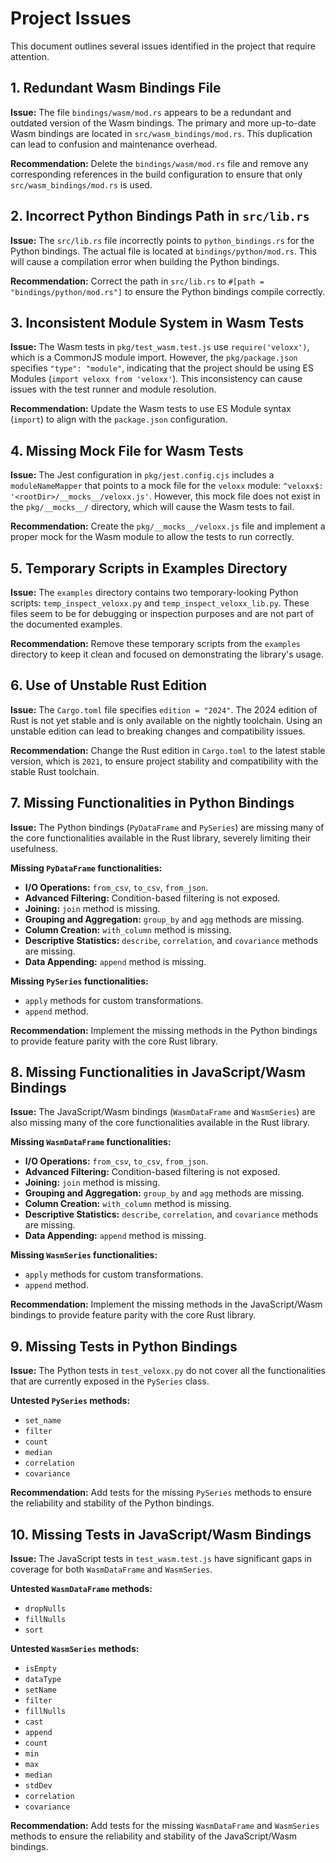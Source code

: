# Project Issues

This document outlines several issues identified in the project that require attention.

## 1. Redundant Wasm Bindings File

**Issue:** The file `bindings/wasm/mod.rs` appears to be a redundant and outdated version of the Wasm bindings. The primary and more up-to-date Wasm bindings are located in `src/wasm_bindings/mod.rs`. This duplication can lead to confusion and maintenance overhead.

**Recommendation:** Delete the `bindings/wasm/mod.rs` file and remove any corresponding references in the build configuration to ensure that only `src/wasm_bindings/mod.rs` is used.

## 2. Incorrect Python Bindings Path in `src/lib.rs`

**Issue:** The `src/lib.rs` file incorrectly points to `python_bindings.rs` for the Python bindings. The actual file is located at `bindings/python/mod.rs`. This will cause a compilation error when building the Python bindings.

**Recommendation:** Correct the path in `src/lib.rs` to `#[path = "bindings/python/mod.rs"]` to ensure the Python bindings compile correctly.

## 3. Inconsistent Module System in Wasm Tests

**Issue:** The Wasm tests in `pkg/test_wasm.test.js` use `require('veloxx')`, which is a CommonJS module import. However, the `pkg/package.json` specifies `"type": "module"`, indicating that the project should be using ES Modules (`import veloxx from 'veloxx'`). This inconsistency can cause issues with the test runner and module resolution.

**Recommendation:** Update the Wasm tests to use ES Module syntax (`import`) to align with the `package.json` configuration.

## 4. Missing Mock File for Wasm Tests

**Issue:** The Jest configuration in `pkg/jest.config.cjs` includes a `moduleNameMapper` that points to a mock file for the `veloxx` module: `^veloxx$: '<rootDir>/__mocks__/veloxx.js'`. However, this mock file does not exist in the `pkg/__mocks__/` directory, which will cause the Wasm tests to fail.

**Recommendation:** Create the `pkg/__mocks__/veloxx.js` file and implement a proper mock for the Wasm module to allow the tests to run correctly.

## 5. Temporary Scripts in Examples Directory

**Issue:** The `examples` directory contains two temporary-looking Python scripts: `temp_inspect_veloxx.py` and `temp_inspect_veloxx_lib.py`. These files seem to be for debugging or inspection purposes and are not part of the documented examples.

**Recommendation:** Remove these temporary scripts from the `examples` directory to keep it clean and focused on demonstrating the library's usage.

## 6. Use of Unstable Rust Edition

**Issue:** The `Cargo.toml` file specifies `edition = "2024"`. The 2024 edition of Rust is not yet stable and is only available on the nightly toolchain. Using an unstable edition can lead to breaking changes and compatibility issues.

**Recommendation:** Change the Rust edition in `Cargo.toml` to the latest stable version, which is `2021`, to ensure project stability and compatibility with the stable Rust toolchain.

## 7. Missing Functionalities in Python Bindings

**Issue:** The Python bindings (`PyDataFrame` and `PySeries`) are missing many of the core functionalities available in the Rust library, severely limiting their usefulness.

**Missing `PyDataFrame` functionalities:**
- **I/O Operations:** `from_csv`, `to_csv`, `from_json`.
- **Advanced Filtering:** Condition-based filtering is not exposed.
- **Joining:** `join` method is missing.
- **Grouping and Aggregation:** `group_by` and `agg` methods are missing.
- **Column Creation:** `with_column` method is missing.
- **Descriptive Statistics:** `describe`, `correlation`, and `covariance` methods are missing.
- **Data Appending:** `append` method is missing.

**Missing `PySeries` functionalities:**
- `apply` methods for custom transformations.
- `append` method.

**Recommendation:** Implement the missing methods in the Python bindings to provide feature parity with the core Rust library.

## 8. Missing Functionalities in JavaScript/Wasm Bindings

**Issue:** The JavaScript/Wasm bindings (`WasmDataFrame` and `WasmSeries`) are also missing many of the core functionalities available in the Rust library.

**Missing `WasmDataFrame` functionalities:**
- **I/O Operations:** `from_csv`, `to_csv`, `from_json`.
- **Advanced Filtering:** Condition-based filtering is not exposed.
- **Joining:** `join` method is missing.
- **Grouping and Aggregation:** `group_by` and `agg` methods are missing.
- **Column Creation:** `with_column` method is missing.
- **Descriptive Statistics:** `describe`, `correlation`, and `covariance` methods are missing.
- **Data Appending:** `append` method is missing.

**Missing `WasmSeries` functionalities:**
- `apply` methods for custom transformations.
- `append` method.

**Recommendation:** Implement the missing methods in the JavaScript/Wasm bindings to provide feature parity with the core Rust library.

## 9. Missing Tests in Python Bindings

**Issue:** The Python tests in `test_veloxx.py` do not cover all the functionalities that are currently exposed in the `PySeries` class.

**Untested `PySeries` methods:**
- `set_name`
- `filter`
- `count`
- `median`
- `correlation`
- `covariance`

**Recommendation:** Add tests for the missing `PySeries` methods to ensure the reliability and stability of the Python bindings.

## 10. Missing Tests in JavaScript/Wasm Bindings

**Issue:** The JavaScript tests in `test_wasm.test.js` have significant gaps in coverage for both `WasmDataFrame` and `WasmSeries`.

**Untested `WasmDataFrame` methods:**
- `dropNulls`
- `fillNulls`
- `sort`

**Untested `WasmSeries` methods:**
- `isEmpty`
- `dataType`
- `setName`
- `filter`
- `fillNulls`
- `cast`
- `append`
- `count`
- `min`
- `max`
- `median`
- `stdDev`
- `correlation`
- `covariance`

**Recommendation:** Add tests for the missing `WasmDataFrame` and `WasmSeries` methods to ensure the reliability and stability of the JavaScript/Wasm bindings.
